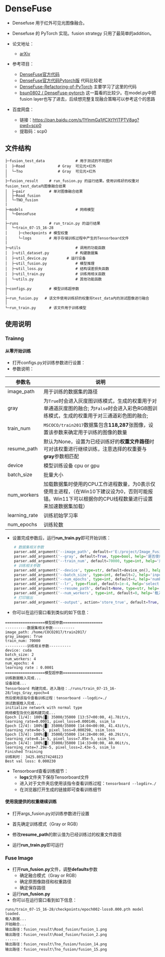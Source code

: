 # DenseFuse
* Densefuse 用于红外可见光图像融合。

* Densefuse 的 PyTorch 实现。fusion strategy 只用了最简单的addition。

* 论文地址：
  - [arXiv](https://arxiv.org/abs/1804.08361)

* 参考项目：
  - [DenseFuse官方代码](https://github.com/hli1221/imagefusion_densefuse)
  - [DenseFuse官方代码Pytorch版](https://github.com/hli1221/imagefusion_densefuse) 代码比较老
  - [DenseFuse-Refactoring-of-PyTorch](https://github.com/LGNWJQ/DenseFuse-Refactoring-of-PyTorch/tree/main) 主要学习了这里的代码
  - [bsun0802 / DenseFuse-pytorch](https://github.com/bsun0802/DenseFuse-pytorch) 这一篇看的比较少。在model.py中把fusion layer也写了进去，后续想完整复现融合策略可以参考这个的思路

* 百度网盘：
  - 链接：https://pan.baidu.com/s/1YlnmGa1jfCXt1YITPTV8ag?pwd=scp0 
  - 提取码：scp0

## 文件结构
```shell
├─fusion_test_data              # 用于测试的不同图片
│  ├─Road          	  	# Gray  可见光+红外
│  └─Tno           		# Gray  可见光+红外
│ 
├─fusion_result     # run_fusion.py 的运行结果。使用训练好的权重对fusion_test_data内图像融合结果 
│  ├─pair           # 单对图像融合结果
│  ├─Road_fusion
│  └─TNO_fusion
|
├─models                        # 网络模型
│  └─DenseFuse
│ 
├─runs              # run_train.py 的运行结果
│  └─train_07-15_16-28
│     ├─checkpoints # 模型权重
│     └─logs        # 用于存储训练过程中产生的Tensorboard文件
|
├─utils      	                # 调用的功能函数
│  ├─util_dataset.py            # 构建数据集
│  ├─util_device.py        	# 运行设备 
│  ├─util_fusion.py             # 模型推理
│  ├─util_loss.py            	# 结构误差损失函数
│  ├─util_train.py            	# 训练用相关函数
│  └─utils.py                   # 其他功能函数
│ 
├─configs.py 	    # 模型训练超参数
│ 
├─run_fusion.py   # 该文件使用训练好的权重将test_data内的测试图像进行融合
│ 
└─run_train.py      # 该文件用于训练模型

```



## 使用说明

### Trainng

#### 从零开始训练

* 打开configs.py对训练参数进行设置：
* 参数说明：

| 参数名              | 说明                                                                              |
|------------------|---------------------------------------------------------------------------------|
| image_path       | 用于训练的数据集的路径                                                                     |
| gray             | 为`True`时会进入灰度图训练模式，生成的权重用于对单通道灰度图的融合; 为`False`时会进入彩色RGB图训练模式，生成的权重用于对三通道彩色图的融合; |
| train_num        | `MSCOCO/train2017`数据集包含**118,287**张图像，设置该参数来确定用于训练的图像的数量                        |
| resume_path      | 默认为None，设置为已经训练好的**权重文件路径**时可对该权重进行继续训练，注意选择的权重要与**gray**参数相匹配                  |
| device           | 模型训练设备 cpu or gpu                                                               |
| batch_size       | 批量大小                                                                            |
| num_workers      | 加载数据集时使用的CPU工作进程数量，为0表示仅使用主进程，（在Win10下建议设为0，否则可能报错。Win11下可以根据你的CPU线程数量进行设置来加速数据集加载） |
| learning_rate    | 训练初始学习率                                                                            |
| num_epochs       | 训练轮数                                                                               |

* 设置完成参数后，运行**run_train.py**即可开始训练：

```python
    # 数据集相关参数
    parser.add_argument('--image_path', default=r'E:/project/Image_Fusion/DATA/COCO/train2017', type=str, help='数据集路径')
    parser.add_argument('--gray', default=True, type=bool, help='是否使用灰度模式')
    parser.add_argument('--train_num', default=70000, type=int, help='用于训练的图像数量')
    # 训练相关参数
    parser.add_argument('--device', type=str, default=device_on(), help='训练设备')
    parser.add_argument('--batch_size', type=int, default=2, help='input batch size, default=IR_images')
    parser.add_argument('--num_epochs', type=int, default=4, help='number of epochs to train for, default=4')
    parser.add_argument('--lr', type=float, default=1e-4, help='select the learning rate, default=1e-4')
    parser.add_argument('--resume_path', default=None, type=str, help='导入已训练好的模型路径')
    parser.add_argument('--num_workers', type=int, default=0, help='载入数据集所调用的cpu线程数')
    # 打印输出
    parser.add_argument('--output', action='store_true', default=True, help="shows output")
```

* 你可以在运行窗口看到类似的如下信息：

```
==================模型超参数==================
----------数据集相关参数----------
image_path: /home/COCO2017/train2017/
gray_images: True
train_num: 70000
----------训练相关参数----------
device: cuda
batch_size: 2
num_workers: 4
num_epochs: 4
learning rate : 0.0001
==================模型超参数==================
训练数据载入完成...
设备就绪...
Tensorboard 构建完成，进入路径：./runs/train_07-15_16-28/logs_Gray_epoch=4
然后使用该指令查看训练过程：tensorboard --logdir=./
测试数据载入完成...
initialize network with normal type
网络模型及优化器构建完成...
Epoch [1/4]: 100%|█| 35000/35000 [13:57<00:00, 41.78it/s, learning_rate=0.0001, pixel_loss=0.000146, ssim_lo
Epoch [2/4]: 100%|█| 35000/35000 [14:04<00:00, 41.43it/s, learning_rate=9e-5, pixel_loss=0.000298, ssim_loss
Epoch [3/4]: 100%|█| 35000/35000 [14:28<00:00, 40.29it/s, learning_rate=8.1e-5, pixel_loss=7.85e-5, ssim_los
Epoch [4/4]: 100%|█| 35000/35000 [14:33<00:00, 40.06it/s, learning_rate=7.29e-5, pixel_loss=2.43e-5, ssim_lo
Finished Training
训练耗时： 3425.805274248123
Best val loss: 0.000230

```

* Tensorboard查看训练细节：
  * **logs**文件夹下保存Tensorboard文件
  * 进入对于文件夹后使用该指令查看训练过程：`tensorboard --logdir=./`
  * 在浏览器打开生成的链接即可查看训练细节

#### 使用我提供的权重继续训练

* 打开args_fusion.py对训练参数进行设置
* 首先确定训练模式（Gray or RGB）
* 修改**resume_path**的默认值为已经训练过的权重文件路径

* 运行**run_train.py**即可运行



### Fuse Image

* 打开**run_fusion.py**文件，调整**defaults**参数
  * 确定融合模式（Gray or RGB）
  * 确定原图像路径和权重路径
  * 确定保存路径
* 运行**run_fusion.py**
* 你可以在运行窗口看到如下信息：

```shell
runs/train_07-15_16-28/checkpoints/epoch002-loss0.000.pth model loaded.
载入数据...
开始融合...
输出路径：fusion_result\Road_fusion/fusion_1.png
输出路径：fusion_result\Road_fusion/fusion_2.png
......
输出路径：fusion_result\Tno_fusion/fusion_14.png
输出路径：fusion_result\Tno_fusion/fusion_15.png
```











